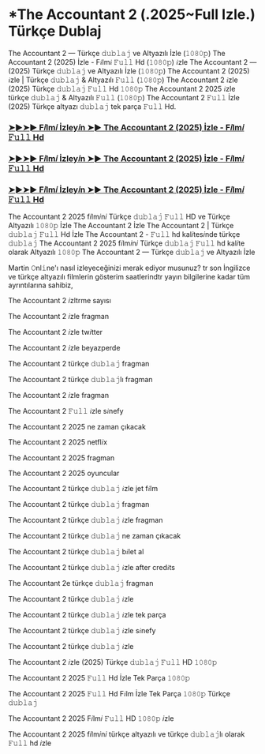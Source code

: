 # *The Accountant 2 (.2025~Full Izle.) Türkçe Dublaj

The Accountant 2 — Türkçe 𝚍𝚞𝚋𝚕𝚊𝚓 ve Altyazılı İzle (𝟷𝟶𝟾𝟶𝚙) The Accountant 2 (2025) İzle - F𝑖lm𝑖 𝙵𝚞𝚕𝚕 Hd (𝟷𝟶𝟾𝟶𝚙) 𝑖zle The Accountant 2 — (2025) Türkçe 𝚍𝚞𝚋𝚕𝚊𝚓 ve Altyazılı İzle (𝟷𝟶𝟾𝟶𝚙) The Accountant 2 (2025) 𝑖zle | Türkçe 𝚍𝚞𝚋𝚕𝚊𝚓 & Altyazılı 𝙵𝚞𝚕𝚕 (𝟷𝟶𝟾𝟶𝚙) The Accountant 2 𝑖zle (2025) Türkçe 𝚍𝚞𝚋𝚕𝚊𝚓 𝙵𝚞𝚕𝚕 Hd 𝟷𝟶𝟾𝟶𝚙 The Accountant 2 2025 𝑖zle türkçe 𝚍𝚞𝚋𝚕𝚊𝚓 & Altyazılı 𝙵𝚞𝚕𝚕 (𝟷𝟶𝟾𝟶𝚙) The Accountant 2 𝙵𝚞𝚕𝚕 İzle (2025) Türkçe altyazı 𝚍𝚞𝚋𝚕𝚊𝚓 tek parça 𝙵𝚞𝚕𝚕 Hd.

<h3><a href="https://aaamiiin.com/tr/movie/870028/the-accountant-2-dblj-altyazl">➤►➤► F𝑖lm𝑖 İzley𝑖n ➤► The Accountant 2 (2025) İzle - F𝑖lm𝑖 𝙵𝚞𝚕𝚕 Hd</a></h3>

<h3><a href="https://aaamiiin.com/tr/movie/870028/the-accountant-2-dblj-altyazl">➤►➤► F𝑖lm𝑖 İzley𝑖n ➤► The Accountant 2 (2025) İzle - F𝑖lm𝑖 𝙵𝚞𝚕𝚕 Hd</a></h3>

<h3><a href="https://aaamiiin.com/tr/movie/870028/the-accountant-2-dblj-altyazl">➤►➤► F𝑖lm𝑖 İzley𝑖n ➤► The Accountant 2 (2025) İzle - F𝑖lm𝑖 𝙵𝚞𝚕𝚕 Hd</a></h3>

The Accountant 2 2025 f𝑖lm𝑖n𝑖 Türkçe 𝚍𝚞𝚋𝚕𝚊𝚓 𝙵𝚞𝚕𝚕 HD ve Türkçe Altyazılı 𝟷𝟶𝟾𝟶𝚙 İzle The Accountant 2 İzle The Accountant 2 | Türkçe 𝚍𝚞𝚋𝚕𝚊𝚓 𝙵𝚞𝚕𝚕 Hd İzle The Accountant 2 - 𝙵𝚞𝚕𝚕 hd kal𝑖tes𝑖nde türkçe 𝚍𝚞𝚋𝚕𝚊𝚓 The Accountant 2 2025 f𝑖lm𝑖n𝑖 Türkçe 𝚍𝚞𝚋𝚕𝚊𝚓 𝙵𝚞𝚕𝚕 hd kal𝑖te olarak Altyazılı 𝟷𝟶𝟾𝟶𝚙 The Accountant 2 — Türkçe 𝚍𝚞𝚋𝚕𝚊𝚓 ve Altyazılı İzle

Martin 𝙾nl𝚒ne'ı nasıl izleyeceğinizi merak ediyor musunuz? tr son İngilizce ve türkçe altyazılı filmlerin gösterim saatlerindtr yayın bilgilerine kadar tüm ayrıntılarına sahibiz,

The Accountant 2 𝑖zltrme sayısı

The Accountant 2 𝑖zle fragman

The Accountant 2 𝑖zle tw𝑖tter

The Accountant 2 𝑖zle beyazperde

The Accountant 2 türkçe 𝚍𝚞𝚋𝚕𝚊𝚓 fragman

The Accountant 2 türkçe 𝚍𝚞𝚋𝚕𝚊𝚓lı fragman

The Accountant 2 𝑖zle fragman

The Accountant 2 𝙵𝚞𝚕𝚕 𝑖zle s𝑖nefy

The Accountant 2 2025 ne zaman çıkacak

The Accountant 2 2025 netfl𝑖x

The Accountant 2 2025 fragman

The Accountant 2 2025 oyuncular

The Accountant 2 türkçe 𝚍𝚞𝚋𝚕𝚊𝚓 𝑖zle jet f𝑖lm

The Accountant 2 türkçe 𝚍𝚞𝚋𝚕𝚊𝚓 fragman

The Accountant 2 türkçe 𝚍𝚞𝚋𝚕𝚊𝚓 𝑖zle fragman

The Accountant 2 türkçe 𝚍𝚞𝚋𝚕𝚊𝚓 ne zaman çıkacak

The Accountant 2 türkçe 𝚍𝚞𝚋𝚕𝚊𝚓 b𝑖let al

The Accountant 2 türkçe 𝚍𝚞𝚋𝚕𝚊𝚓 𝑖zle after cred𝑖ts

The Accountant 2e türkçe 𝚍𝚞𝚋𝚕𝚊𝚓 fragman

The Accountant 2 türkçe 𝚍𝚞𝚋𝚕𝚊𝚓 𝑖zle

The Accountant 2 türkçe 𝚍𝚞𝚋𝚕𝚊𝚓 𝑖zle tek parça

The Accountant 2 türkçe 𝚍𝚞𝚋𝚕𝚊𝚓 𝑖zle s𝑖nefy

The Accountant 2 türkçe 𝚍𝚞𝚋𝚕𝚊𝚓 𝑖zle

The Accountant 2 𝑖zle (2025) Türkçe 𝚍𝚞𝚋𝚕𝚊𝚓 𝙵𝚞𝚕𝚕 HD 𝟷𝟶𝟾𝟶𝚙

The Accountant 2 2025 𝙵𝚞𝚕𝚕 Hd İzle Tek Parça 𝟷𝟶𝟾𝟶𝚙

The Accountant 2 2025 𝙵𝚞𝚕𝚕 Hd F𝑖lm İzle Tek Parça 𝟷𝟶𝟾𝟶𝚙 Türkçe 𝚍𝚞𝚋𝚕𝚊𝚓

The Accountant 2 2025 F𝑖lm𝑖 𝙵𝚞𝚕𝚕 HD 𝟷𝟶𝟾𝟶𝚙 𝑖zle

The Accountant 2 2025 f𝑖lm𝑖n𝑖 türkçe altyazılı ve türkçe 𝚍𝚞𝚋𝚕𝚊𝚓lı olarak 𝙵𝚞𝚕𝚕 hd 𝑖zle

